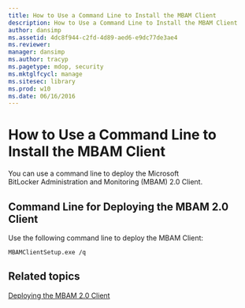 ```yaml
---
title: How to Use a Command Line to Install the MBAM Client
description: How to Use a Command Line to Install the MBAM Client
author: dansimp
ms.assetid: 4dc8f944-c2fd-4d89-aed6-e9dc77de3ae4
ms.reviewer: 
manager: dansimp
ms.author: tracyp
ms.pagetype: mdop, security
ms.mktglfcycl: manage
ms.sitesec: library
ms.prod: w10
ms.date: 06/16/2016
---
```



# How to Use a Command Line to Install the MBAM Client


You can use a command line to deploy the Microsoft BitLocker Administration and Monitoring (MBAM) 2.0 Client.

## <a href="" id="command-line-for-deploying-the-mbam-2-0-client-"></a>Command Line for Deploying the MBAM 2.0 Client


Use the following command line to deploy the MBAM Client:

`MBAMClientSetup.exe /q`

## Related topics


[Deploying the MBAM 2.0 Client](deploying-the-mbam-20-client-mbam-2.md)

 

 





